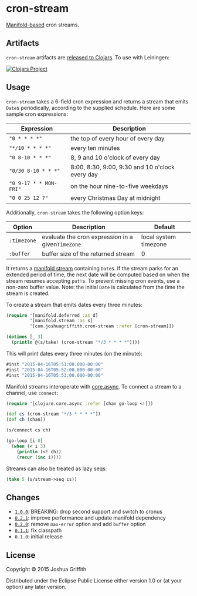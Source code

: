# cron-stream

[Manifold-based][manifold] cron streams.

## Artifacts

`cron-stream` artifacts are [released to Clojars][clojars-cs]. To use
with Leiningen:

[![Clojars Project](http://clojars.org/com.joshuagriffith/cron-stream/latest-version.svg)][clojars-cs]

## Usage

`cron-stream` takes a 6-field cron expression and returns a stream
that emits `Date`s periodically, according to the supplied
schedule. Here are some sample cron expressions:

Expression             | Description
---------------------- | -----------------------------------------------
`"0 * * * *"`          | the top of every hour of every day
`"*/10 * * * *"`       | every ten minutes
`"0 8-10 * * *"`       | 8, 9 and 10 o'clock of every day
`"0/30 8-10 * * *"`    | 8:00, 8:30, 9:00, 9:30 and 10 o'clock every day
`"0 9-17 * * MON-FRI"` | on the hour nine-to-five weekdays
`"0 0 25 12 ?"`        | every Christmas Day at midnight

Additionally, `cron-stream` takes the following option keys:

Option      | Description                                       | Default
----------- | ------------------------------------------------- | ---------------------
`:timezone` | evaluate the cron expression in a given`TimeZone` | local system timezone
`:buffer`   | buffer size of the returned stream                | 0

It returns a [manifold stream][] containing `Date`s. If the stream
parks for an extended period of time, the next date will be computed
based on when the stream resumes accepting `put!`s. To prevent missing
cron events, use a non-zero buffer value. Note: the initial `Date` is
calculated from the time the stream is created.

To create a stream that emits dates every three minutes:

```clj
(require '[manifold.deferred :as d]
         '[manifold.stream :as s]
         '[com.joshuagriffith.cron-stream :refer [cron-stream]])

(dotimes [_ 3]
  (println @(s/take! (cron-stream "*/3 * * * *"))))
```

This will print dates every three minutes (on the minute):

```clj
#inst "2015-04-16T05:51:00.000-00:00"
#inst "2015-04-16T05:52:00.000-00:00"
#inst "2015-04-16T05:53:00.000-00:00"
```

Manifold streams interoperate with [core.async][]. To connect a stream
to a channel, use `connect`:

```clj
(require '[clojure.core.async :refer [chan go-loop <!]])

(def cs (cron-stream "*/3 * * * *"))
(def ch (chan))

(s/connect cs ch)

(go-loop [i 0]
  (when (< i 3)
    (println (<! ch))
    (recur (inc i))))
```

Streams can also be treated as lazy seqs:

```clj
(take 5 (s/stream->seq cs))
```

## Changes

- [`1.0.0`][v1.0.0]: BREAKING: drop second support and switch to cronus
- [`0.2.1`][v0.2.1]: improve performance and update manifold dependency
- [`0.2.0`][v0.2.0]: remove `max-error` option and add `buffer` option
- [`0.1.1`][v0.1.1]: fix classpath
- `0.1.0`: initial release

## License

Copyright © 2015 Joshua Griffith

Distributed under the Eclipse Public License either version 1.0 or (at
your option) any later version.

[clojars-cs]: https://clojars.org/com.joshuagriffith/cron-stream
[core.async]: https://github.com/clojure/core.async
[manifold stream]: https://github.com/ztellman/manifold/blob/master/docs/stream.md
[manifold]: https://github.com/ztellman/manifold
[v0.1.1]: https://github.com/hadronzoo/cron-stream/compare/0.1.0...0.1.1
[v0.2.0]: https://github.com/hadronzoo/cron-stream/compare/0.1.1...0.2.0
[v0.2.1]: https://github.com/hadronzoo/cron-stream/compare/0.2.0...0.2.1
[v1.0.0]: https://github.com/hadronzoo/cron-stream/compare/0.2.1...1.0.0
